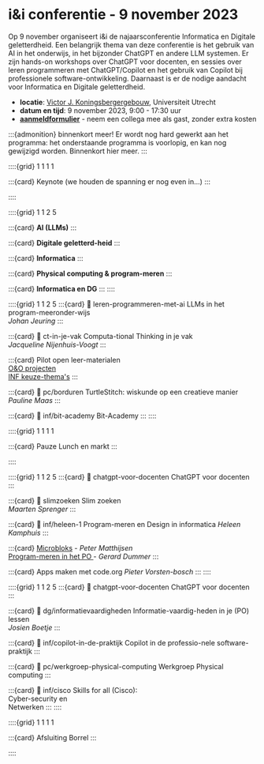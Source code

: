 # i&i conferentie - 9 november 2023

Op 9 november organiseert i&i de najaarsconferentie Informatica en Digitale
geletterdheid. Een belangrijk thema van deze conferentie is het gebruik van AI
in het onderwijs, in het bijzonder ChatGPT en andere LLM systemen. Er zijn
hands-on workshops over ChatGPT voor docenten, en sessies over leren
programmeren met ChatGPT/Copilot en het gebruik van Copilot bij professionele
software-ontwikkeling. Daarnaast is er de nodige aandacht voor Informatica en
Digitale geletterdheid.

* **locatie**: [Victor J. Koningsbergergebouw](https://www.uu.nl/victor-j-koningsbergergebouw),
  Universiteit Utrecht  
* **datum en tijd**: 9 november 2023, 9:00 - 17:30 uur
* [**aanmeldformulier**](https://www.smink-registratie.nl/ieni/) - 
  neem een collega mee als gast, zonder extra kosten

:::{admonition} binnenkort meer!
Er wordt nog hard gewerkt aan het programma: 
het onderstaande programma is voorlopig, en kan nog gewijzigd worden.
Binnenkort hier meer. 
:::

::::{grid} 1 1 1 1

:::{card} Keynote
(we houden de spanning er nog even in...)
:::

::::

::::{grid} 1 1 2 5

:::{card}
**AI (LLMs)**
:::

:::{card}
**Digitale geletterd-heid**
:::

:::{card}
**Informatica**
:::

:::{card}
**Physical computing & program-meren**
:::

:::{card}
**Informatica en DG**
:::
::::

::::{grid} 1 1 2 5
:::{card}
:link: leren-programmeren-met-ai
LLMs in het program-meeronder-wijs  
*Johan Jeuring*
:::

:::{card}
:link: ct-in-je-vak
Computa-tional Thinking in je vak  
*Jacqueline Nijenhuis-Voogt*
:::

:::{card}
Pilot open leer-materialen  
[O&O projecten](inf/pilot-oeno-inf)  
[INF keuze-thema's](inf/keuzethemas)
:::

:::{card}
:link: pc/borduren
TurtleStitch: wiskunde op een creatieve manier  
*Pauline Maas*
:::

:::{card}
:link: inf/bit-academy
Bit-Academy
:::
::::

::::{grid} 1 1 1 1

:::{card} Pauze
Lunch en markt
:::

::::

::::{grid} 1 1 2 5
:::{card}
:link: chatgpt-voor-docenten
ChatGPT voor docenten
:::

:::{card}
:link: slimzoeken
Slim zoeken  
*Maarten Sprenger*
:::

:::{card}
:link: inf/heleen-1
Program-meren en Design in informatica
*Heleen Kamphuis*
:::

:::{card}
[Microbloks](pc/microblocks) - *Peter Matthijsen*  
[Program-meren in het PO ](pc/po-programmeren) - *Gerard Dummer*
:::

:::{card}
Apps maken met code.org
*Pieter Vorsten-bosch*
:::
::::

::::{grid} 1 1 2 5
:::{card}
:link: chatgpt-voor-docenten
ChatGPT voor docenten
:::

:::{card}
:link: dg/informatievaardigheden
Informatie-vaardig-heden in je (PO) lessen  
*Josien Boetje*
:::

:::{card}
:link: inf/copilot-in-de-praktijk
Copilot in de professio-nele software-praktijk
:::

:::{card}
:link: pc/werkgroep-physical-computing
Werkgroep Physical computing
:::

:::{card}
:link: inf/cisco
Skills for all (Cisco):  
Cyber-security en  
Netwerken
:::
::::

::::{grid} 1 1 1 1

:::{card} Afsluiting
Borrel
:::

::::